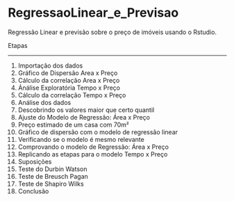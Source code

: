 # RegressaoLinear_e_Previsao
Regressão Linear e previsão sobre o preço de imóveis usando o Rstudio.

 Etapas
___________________________________________________________________________________________
 1. Importação dos dados
 2. Gráfico de Dispersão Area x Preço
 3. Cálculo da correlação Area x Preço
 4. Ánálise Exploratória Tempo x Preço
 5. Cálculo da correlação Tempo x Preço
 6. Análise dos dados
 7. Descobrindo os valores maior que certo quantil
 8. Ajuste do Modelo de Regressão: Área x Preço
 9. Preço estimado de um casa com 70m²
 10. Gráfico de dispersão com o modelo de regressão linear
 11. Verificando se o modelo é mesmo relevante
 12. Comprovando o modelo de Regressão: Área x Preço
 13. Replicando as etapas para o modelo Tempo x Preço 
 14. Suposições
 15. Teste do Durbin Watson
 16. Teste de Breusch Pagan
 17. Teste de Shapiro Wilks
 18. Conclusão
